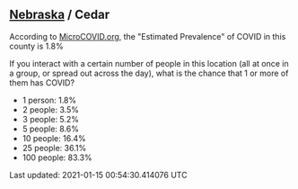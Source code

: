 
## [Nebraska](/united-states/nebraska) / Cedar

According to [MicroCOVID.org](http://microcovid.org),
the "Estimated Prevalence" of COVID in this county is 1.8%

If you interact with a certain number of people in this location
(all at once in a group, or spread out across the day), what is the chance that
1 or more of them has COVID?

- 1 person: 1.8%
- 2 people: 3.5%
- 3 people: 5.2%
- 5 people: 8.6%
- 10 people: 16.4%
- 25 people: 36.1%
- 100 people: 83.3%

Last updated: 2021-01-15 00:54:30.414076 UTC
